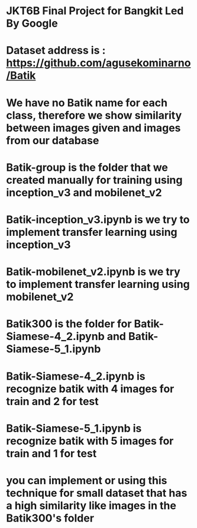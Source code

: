 # JKT6B Final Project for Bangkit Led By Google
# Dataset address is : https://github.com/agusekominarno/Batik
#
# We have no Batik name for each class, therefore we show similarity between images given and images from our database
# Batik-group is the folder that we created manually for training using inception_v3 and mobilenet_v2
# Batik-inception_v3.ipynb is we try to implement transfer learning using inception_v3
# Batik-mobilenet_v2.ipynb is we try to implement transfer learning using mobilenet_v2

# Batik300 is the folder for Batik-Siamese-4_2.ipynb and Batik-Siamese-5_1.ipynb
# Batik-Siamese-4_2.ipynb is recognize batik with 4 images for train and 2 for test
# Batik-Siamese-5_1.ipynb is recognize batik with 5 images for train and 1 for test

# you can implement or using this technique for small dataset that has a high similarity like images in the Batik300's folder
 
 